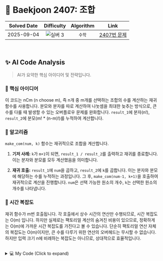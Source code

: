 # 📝 Baekjoon 2407: 조합

| **Solved Date** | **Difficulty** | **Algorithm** | **Link** |
|:---:|:---:|:---:|:---:|
| 2025-09-04 | ![실버 3](https://img.shields.io/badge/Silver-3-949393?style=for-the-badge) | `수학` | [2407번 문제](https://www.acmicpc.net/problem/2407) |

<br/>

## ✨ AI Code Analysis

> AI가 요약한 핵심 아이디어 및 전략입니다.

### 🧠 **핵심 아이디어**

이 코드는 nCm (n choose m), 즉 n개 중 m개를 선택하는 조합의 수를 계산하는 재귀 함수를 사용합니다.  분모와 분자를 따로 계산하여 나눗셈을 최대한 늦추는 방식으로, 큰 수를 다룰 때 발생할 수 있는 오버플로우 문제를 완화합니다.  `result_1`에 분자(n!), `result_2`에 분모(m! * (n-m)!)를 누적하여 계산합니다.


### 📝 **알고리즘**

`make_com(num, k)` 함수는 재귀적으로 조합을 계산합니다.

1. **기저 사례:** `k`가 `m+1`이 되면, `result_1 / result_2`를 출력하고 재귀를 종료합니다. 이는 분자와 분모를 모두 계산했음을 의미합니다.

2. **재귀 호출:** `result_1`에 `num`을 곱하고, `result_2`에 `k`를 곱합니다. 이는 분자와 분모에 해당하는 수를 누적하는 과정입니다.  그 후, `make_com(num-1, k+1)`을 호출하여 재귀적으로 계산을 진행합니다.  `num`은 선택 가능한 원소의 개수, `k`는 선택한 원소의 개수를 나타냅니다.


### 🧐 **시간 복잡도**

재귀 함수가 m번 호출됩니다. 각 호출에서 상수 시간의 연산만 수행되므로, 시간 복잡도는 O(m) 입니다.  하지만 실제로는 팩토리얼 계산의 숨겨진 비용이 있으므로,  정확하게는 O(m)에 가까운 시간 복잡도를 가진다고 볼 수 있습니다.  단순히 팩토리얼 연산 자체의 복잡도는 O(m)이지만, 큰 수를 다루기 위한 연산의 오버헤드는 무시할 수 없습니다.  하지만 입력 크기 n에 비례하는 복잡도는 아니므로, 상대적으로 효율적입니다.


<br/>

<details>
<summary>💻 My Code (Click to expand)</summary>

````py
# Baekjoon Problem 2407: 조합
# https://www.acmicpc.net/problem/2407

n, m = map(int,input().split())

result_1 = 1
result_2 = 1
def make_com(num,k):
    global result_1,result_2
    if k == m+1:
        print(result_1//result_2)
        return    
    
    result_1 *= num
    result_2 *= k
    make_com(num-1,k+1)

make_com(n,1)
</details>